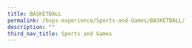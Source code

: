 ```yaml
---
title: BASKETBALL
permalink: /bvps-experience/Sports-and-Games/BASKETBALL/
description: ""
third_nav_title: Sports and Games
---
```

